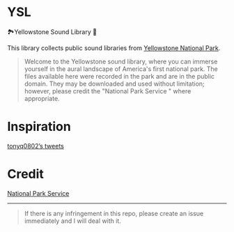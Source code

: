 # YSL
🏞Yellowstone Sound Library 🎵

This library collects public sound libraries from [Yellowstone National Park](https://www.nps.gov/yell/learn/photosmultimedia/soundlibrary.htm).

> Welcome to the Yellowstone sound library, where you can immerse yourself in the aural landscape of America's first national park. The files available here were recorded in the park and are in the public domain. They may be downloaded and used without limitation; however, please credit the "National Park Service " where appropriate.

# Inspiration 

[tonyq0802’s tweets](https://twitter.com/tonyq0802/status/1084364955506290688)

# Credit

[National Park Service](https://www.nps.gov/index.htm)


---

> If there is any infringement in this repo, please create an issue immediately and I will deal with it.
